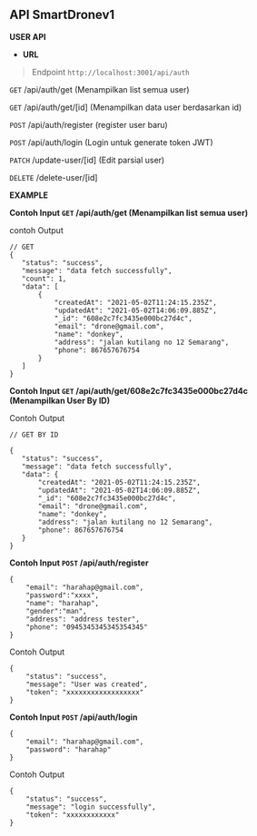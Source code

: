 **API SmartDronev1**
----
**USER API**

* **URL**


> Endpoint `http://localhost:3001/api/auth`
 
 `GET`  /api/auth/get (Menampilkan list semua user)
 
 `GET`  /api/auth/get/[id] (Menampilkan data user berdasarkan id)

 `POST` /api/auth/register (register user baru)
 
 `POST`  /api/auth/login (Login untuk generate token JWT)
 
 `PATCH` /update-user/[id] (Edit parsial user)
 
 `DELETE` /delete-user/[id]
 
 
 
 **EXAMPLE**
 
 **Contoh Input
 `GET`  /api/auth/get (Menampilkan list semua user)**
 
 contoh Output
 ```
 // GET
 {
    "status": "success",
    "message": "data fetch successfully",
    "count": 1,
    "data": [
        {
            "createdAt": "2021-05-02T11:24:15.235Z",
            "updatedAt": "2021-05-02T14:06:09.885Z",
            "_id": "608e2c7fc3435e000bc27d4c",
            "email": "drone@gmail.com",
            "name": "donkey",
            "address": "jalan kutilang no 12 Semarang",
            "phone": 867657676754
        }
    ]
}
  ```
  
  **Contoh Input
  `GET`  /api/auth/get/608e2c7fc3435e000bc27d4c (Menampilkan User By ID)**
  
  Contoh Output
 ```
 // GET BY ID

 {
    "status": "success",
    "message": "data fetch successfully",
    "data": {
        "createdAt": "2021-05-02T11:24:15.235Z",
        "updatedAt": "2021-05-02T14:06:09.885Z",
        "_id": "608e2c7fc3435e000bc27d4c",
        "email": "drone@gmail.com",
        "name": "donkey",
        "address": "jalan kutilang no 12 Semarang",
        "phone": 867657676754
    }
}
  ```
  **Contoh Input
`POST` /api/auth/register**

```
{
    "email": "harahap@gmail.com",
    "password":"xxxx",
    "name": "harahap",
    "gender":"man",
    "address": "address tester",
    "phone": "0945345345345354345"
}
```

Contoh Output

```
{
    "status": "success",
    "message": "User was created",
    "token": "xxxxxxxxxxxxxxxxxx"
}
```
**Contoh Input
`POST` /api/auth/login**

```
{
    "email": "harahap@gmail.com",
    "password": "harahap"
}
```

Contoh Output
```
{
    "status": "success",
    "message": "login successfully",
    "token": "xxxxxxxxxxxx"
}
```
